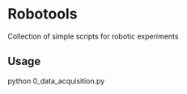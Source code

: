 # Robotools
Collection of simple scripts for robotic experiments

## Usage
python 0_data_acquisition.py 